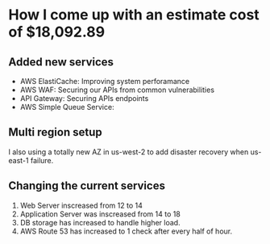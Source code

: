 
# How I come up with an estimate cost of $18,092.89

## Added new services

- AWS ElastiCache: Improving system perforamance
- AWS WAF: Securing our APIs from common vulnerabilities
- API Gateway: Securing APIs endpoints
- AWS Simple Queue Service:

## Multi region setup

I also using a totally new AZ in us-west-2 to add disaster recovery when us-east-1 failure.

## Changing the current services

1. Web Server inscreased from 12 to 14
2. Application Server was inscreased from 14 to 18
3. DB storage has increased to handle higher load.
4. AWS Route 53 has increased to 1 check after every half of hour.
